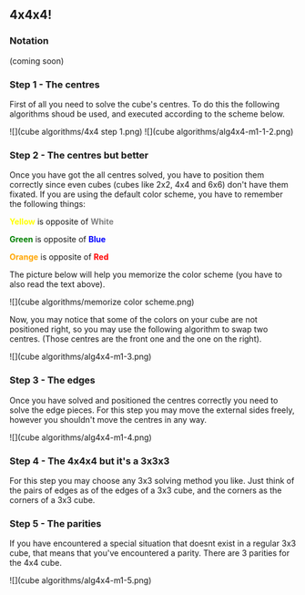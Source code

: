 ## <a name="cube-solving-method-4x4-"></a>4x4x4!

### Notation
(coming soon)

### Step 1 - The centres

First of all you need to solve the cube's centres. To do this the following algorithms shoud be used, and executed according to the scheme below.

![](cube algorithms/4x4 step 1.png)
![](cube algorithms/alg4x4-m1-1-2.png)

### Step 2 - The centres but better

Once you have got the all centres solved, you have to position them correctly since even cubes (cubes like 2x2, 4x4 and 6x6) don't have them fixated. If you are using the default color scheme, you have to remember the following things:

**<span style="color: yellow;">Yellow</span>** is opposite of **<span style="color: grey;">White</span>**

**<span style="color: green;">Green</span>** is opposite of **<span style="color: blue;">Blue</span>**

**<span style="color: orange;">Orange</span>** is opposite of **<span style="color: red;">Red</span>**

The picture below will help you memorize the color scheme (you have to also read the text above).

![](cube algorithms/memorize color scheme.png)

Now, you may notice that some of the colors on your cube are not positioned right, so you may use the following algorithm to swap two centres. (Those centres are the front one and the one on the right).

![](cube algorithms/alg4x4-m1-3.png)

### Step 3 - The edges

Once you have solved and positioned the centres correctly you need to solve the edge pieces. For this step you may move the external sides freely, however you shouldn't move the centres in any way.

![](cube algorithms/alg4x4-m1-4.png)

### Step 4 - The 4x4x4 but it's a 3x3x3

For this step you may choose any 3x3 solving method you like. Just think of the pairs of edges as of the edges of a 3x3 cube, and the corners as the corners of a 3x3 cube.

### Step 5 - The parities

If you have encountered a special situation that doesnt exist in a regular 3x3 cube, that means that you've encountered a parity. There are 3 parities for the 4x4 cube.

![](cube algorithms/alg4x4-m1-5.png)
